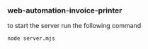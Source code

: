 ### web-automation-invoice-printer

to start the server run the following command
```script
node server.mjs
```